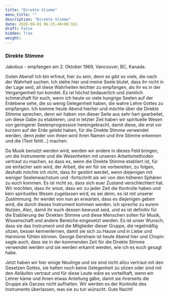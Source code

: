 ```yaml
---
title: "Direkte Stimme"
menu_title: ""
description: "Direkte Stimme"
date: 2020-08-01 06:25:48+00:161
draft: False
hidden: True
weight:
---
```

### Direkte Stimme

Jakobus - empfangen am 2. Oktober 1969, Vancouver, BC, Kanada.

Guten Abend! Ich bin erfreut, hier zu sein, denn es gibt so viele, die nach der Wahrheit suchen. Ich stehe hier und meine Seele blutet, dass ihr nicht in der Lage seid, all diese Wahrheiten leichter zu empfangen, als ihr es in der Vergangenheit tun konntet. Es ist höchst bedauerlich und ziemlich schmerzhaft für euch, wenn ich heute so viele hungrige Seelen auf der Erdebene sehe, die so wenig Gelegenheit haben, die wahre Lehre Gottes zu empfangen. Ich komme heute Abend hierher und möchte über die Direkte Stimme sprechen, denn wir haben von dieser Seite aus sehr hart gearbeitet, um diese Gabe zu etablieren, und in letzter Zeit haben wir spirituelle Wesen von geringerer Seelenprogression hereingebracht, damit diese, die erst vor kurzem auf der Erde gelebt haben, für die Direkte Stimme verwendet werden, denn jeder von ihnen wird ihren Namen und ihre Stimme erkennen und die (Text fehlt...) machen.

Da Musik benutzt werden wird, werden wir andere in dieses Feld bringen, um die Instrumente und die Wesenheiten mit unseren Arbeitsmethoden vertraut zu machen, so dass es, wenn die Direkte Stimme etabliert ist, für sie einfacher sein wird, der Arbeit, die wir für sie vorbereiten, zu folgen, deshalb möchte ich nicht, dass ihr gestört werdet, wenn diejenigen mit weniger Seelenwachstum und -fortschritt als wir von den höheren Sphären zu euch kommen. Es ist nicht so, dass sich euer Zustand verschlechtert hat. Wir möchten, dass ihr wisst, dass wir zu jeder Zeit die Kontrolle haben und kein spirituelles Wesen zugelassen wird, es sei denn, es ist mit unserer Zustimmung. Ihr werdet von nun an erwarten, dass es diejenigen geben wird, die durch dieses Instrument kommen werden. Ich spreche zu eurem Nutzen, Alec, damit ihr euch dessen bewusst seid, und es ist definitiv für die Etablierung der Direkten Stimme und diese Menschen sollen für Musik, Wissenschaft und andere Bereiche eingesetzt werden. Es ist unser Wunsch, dass sie das Instrument und die Mitglieder dieser Gruppe, die regelmäßig sitzen, besser kennenlernen, damit sie sich zu Hause und in Liebe und Harmonie fühlen können. George Gershwin ist heute Abend hier und Chopin sagte auch, dass sie in der kommenden Zeit für die Direkte Stimme verwendet werden und sie werden erkannt werden, wie ich es euch gesagt habe.

Jetzt haben wir hier einige Neulinge und sie sind nicht allzu vertraut mit den Gesetzen Gottes, sie hatten noch keine Gelegenheit zu sitzen oder sind mit den Abläufen vertraut und für diese Leute wäre es vorteilhaft, wenn ein Lehrer käme und ihnen etwas Anleitung gäbe, damit sie ihrerseits die Gruppe als Ganzes nicht aufhalten. Wir werden es der Kontrolle des Instruments überlassen, was sie zu tun wünscht. Gute Nacht!
